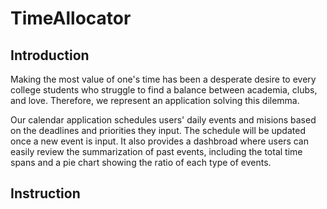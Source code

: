 # TimeAllocator

## Introduction
Making the most value of one's time has been a desperate desire to every college students who struggle to find a balance between academia, clubs, and love. Therefore, we represent an application solving this dilemma.

Our calendar application schedules users' daily events and misions based on the deadlines and priorities they input. The schedule will be updated once a new event is input. It also provides a dashbroad where users can easily review the summarization of past events, including the total time spans and a pie chart showing the ratio of each type of events. 


## Instruction


